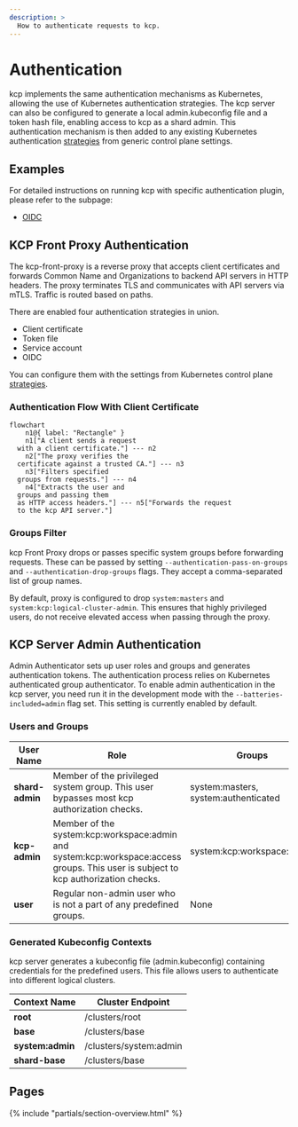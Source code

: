 ```yaml
---
description: >
  How to authenticate requests to kcp.
---
```


# Authentication

kcp implements the same authentication mechanisms as Kubernetes, allowing the use of Kubernetes authentication strategies. The kcp server can also be configured to generate a local admin.kubeconfig file and a token hash file, enabling access to kcp as a shard admin. This authentication mechanism is then added to any existing Kubernetes authentication [strategies](https://kubernetes.io/docs/reference/access-authn-authz/authentication/#authentication-strategies) from generic control plane settings.

## Examples

For detailed instructions on running kcp with specific authentication plugin, please refer to the subpage:
- [OIDC]

## KCP Front Proxy Authentication

The kcp-front-proxy is a reverse proxy that accepts client certificates and forwards Common Name and Organizations to backend API servers in HTTP headers. The proxy terminates TLS and communicates with API servers via mTLS. Traffic is routed based on paths.

There are enabled four authentication strategies in union.

* Client certificate
* Token file
* Service account
* OIDC

You can configure them with the settings from Kubernetes control plane [strategies](https://kubernetes.io/docs/reference/access-authn-authz/authentication/#authentication-strategies).

### Authentication Flow With Client Certificate

``` mermaid
flowchart
	n1@{ label: "Rectangle" }
	n1["A client sends a request
  with a client certificate."] --- n2
	n2["The proxy verifies the
  certificate against a trusted CA."] --- n3
	n3["Filters specified
  groups from requests."] --- n4
	n4["Extracts the user and
  groups and passing them
  as HTTP access headers."] --- n5["Forwards the request
  to the kcp API server."]
```

### Groups Filter

kcp Front Proxy drops or passes specific system groups before forwarding requests.
These can be passed by setting `--authentication-pass-on-groups` and `--authentication-drop-groups` flags. They accept a comma-separated list of group names.

By default, proxy is configured to drop `system:masters` and `system:kcp:logical-cluster-admin`.
This ensures that highly privileged users, do not receive elevated access when passing through the proxy.

## KCP Server Admin Authentication

Admin Authenticator sets up user roles and groups and generates authentication tokens. The authentication process relies on Kubernetes authenticated group authenticator.
To enable admin authentication in the kcp server, you need run it in the development mode with the `--batteries-included=admin` flag set.
This setting is currently enabled by default.

### Users and Groups

| **User Name**   | **Role**                                                                                                                           | **Groups**                           |
|-----------------|------------------------------------------------------------------------------------------------------------------------------------|--------------------------------------|
| **shard-admin** | Member of the privileged system group. This user bypasses most kcp authorization checks.                                           | system:masters, system:authenticated |
| **kcp-admin**   | Member of the system:kcp:workspace:admin and system:kcp:workspace:access groups. This user is subject to kcp authorization checks. | system:kcp:workspace:admin           |
| **user**        | Regular non-admin user who is not a part of any predefined groups.                                                                 | None                                 |

### Generated Kubeconfig Contexts

kcp server generates a kubeconfig file (admin.kubeconfig) containing credentials for the predefined users. This file allows users to authenticate into different logical clusters.

| **Context Name** | **Cluster Endpoint** |
|------------------|----------------------|
| **root**         | /clusters/root       |
| **base**         | /clusters/base       |
| **system:admin** | /clusters/system:admin |
| **shard-base**   | /clusters/base       |

## Pages

{% include "partials/section-overview.html" %}

[OIDC]: ./oidc.md
